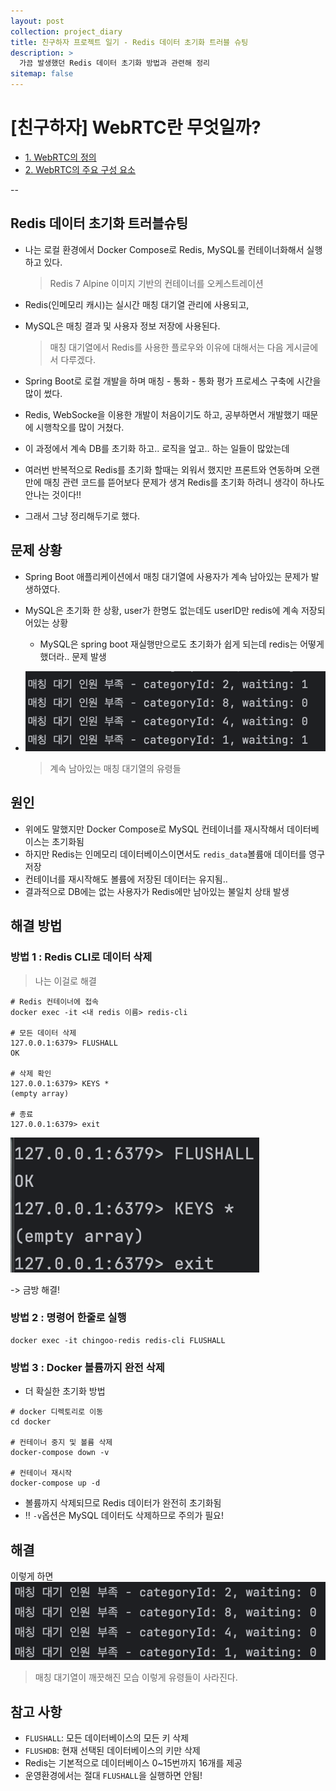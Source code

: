 ```yaml
---
layout: post
collection: project_diary
title: 친구하자 프로젝트 일기 - Redis 데이터 초기화 트러블 슈팅
description: >
  가끔 발생했던 Redis 데이터 초기화 방법과 관련해 정리
sitemap: false
---
```


# [친구하자] WebRTC란 무엇일까?

- [1. WebRTC의 정의](#-1-webrtc의-정의)
- [2. WebRTC의 주요 구성 요소](#-2-webrtc의-주요-구성-요소)

--

## Redis 데이터 초기화 트러블슈팅

- 나는 로컬 환경에서 Docker Compose로 Redis, MySQL룰 컨테이너화해서 실행하고 있다.

  > Redis 7 Alpine 이미지 기반의 컨테이너를 오케스트레이션

- Redis(인메모리 캐시)는 실시간 매칭 대기열 관리에 사용되고,
- MySQL은 매칭 결과 및 사용자 정보 저장에 사용된다.

  > 매칭 대기열에서 Redis를 사용한 플로우와 이유에 대해서는 다음 게시글에서 다루겠다.

- Spring Boot로 로컬 개발을 하며 매칭 - 통화 - 통화 평가 프로세스 구축에 시간을 많이 썼다.
- Redis, WebSocke을 이용한 개발이 처음이기도 하고, 공부하면서 개발했기 때문에 시행착오를 많이 거쳤다.
- 이 과정에서 계속 DB를 초기화 하고.. 로직을 엎고.. 하는 일들이 많았는데
- 여러번 반복적으로 Redis를 초기화 할때는 외워서 했지만 프론트와 연동하며 오랜만에 매칭 관련 코드를 뜯어보다 문제가 생겨 Redis를 초기화 하려니 생각이 하나도 안나는 것이다!!

- 그래서 그냥 정리해두기로 했다.

## 문제 상황

- Spring Boot 애플리케이션에서 매칭 대기열에 사용자가 계속 남아있는 문제가 발생하였다.
- MySQL은 초기화 한 상황, user가 한명도 없는데도 userID만 redis에 계속 저장되어있는 상황

  - MySQL은 spring boot 재실행만으로도 초기화가 쉽게 되는데 redis는 어떻게 했더라.. 문제 발생

- ![계속 남아있는 매칭 대기열의 유령들](image.png)
  > 계속 남아있는 매칭 대기열의 유령들

## 원인

- 위에도 말했지만 Docker Compose로 MySQL 컨테이너를 재시작해서 데이터베이스는 초기화됨
- 하지만 Redis는 인메모리 데이터베이스이면서도 `redis_data`볼륨애 데이터를 영구 저장
- 컨테이너를 재시작해도 볼륨에 저장된 데이터는 유지됨..
- 결과적으로 DB에는 없는 사용자가 Redis에만 남아있는 불일치 상태 발생

## 해결 방법

### 방법 1 : Redis CLI로 데이터 삭제

> 나는 이걸로 해결

```
# Redis 컨테이너에 접속
docker exec -it <내 redis 이름> redis-cli

# 모든 데이터 삭제
127.0.0.1:6379> FLUSHALL
OK

# 삭제 확인
127.0.0.1:6379> KEYS *
(empty array)

# 종료
127.0.0.1:6379> exit
```

![캡쳐 사진](image-1.png)

-> 금방 해결!

### 방법 2 : 명령어 한줄로 실행

```
docker exec -it chingoo-redis redis-cli FLUSHALL
```

### 방법 3 : Docker 볼륨까지 완전 삭제

- 더 확실한 초기화 방법

```
# docker 디렉토리로 이동
cd docker

# 컨테이너 중지 및 볼륨 삭제
docker-compose down -v

# 컨테이너 재시작
docker-compose up -d
```

- 볼륨까지 삭제되므로 Redis 데이터가 완전히 초기화됨
- ‼ `-v`옵션은 MySQL 데이터도 삭제하므로 주의가 필요!

## 해결

이렇게 하면
![alt text](image-2.png)

> 매칭 대기열이 깨끗해진 모습
> 이렇게 유령들이 사라진다.

## 참고 사항

- `FLUSHALL`: 모든 데이터베이스의 모든 키 삭제
- `FLUSHDB`: 현재 선택된 데이터베이스의 키만 삭제
- Redis는 기본적으로 데이터베이스 0~15번까지 16개를 제공
- 운영환경에서는 절대 `FLUSHALL`을 실행하면 안됨!
